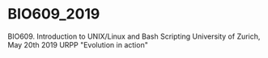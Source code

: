 # BIO609_2019

BIO609. Introduction to UNIX/Linux and Bash Scripting
University of Zurich, May 20th 2019
URPP "Evolution in action"
